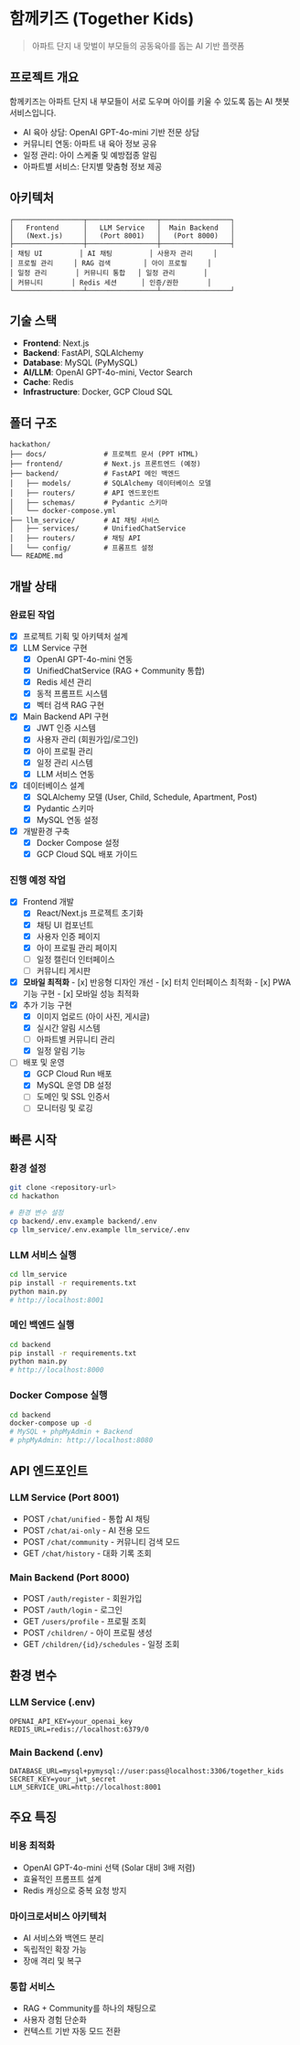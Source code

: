 # 함께키즈 (Together Kids)

> 아파트 단지 내 맞벌이 부모들의 공동육아를 돕는 AI 기반 플랫폼

## 프로젝트 개요

함께키즈는 아파트 단지 내 부모들이 서로 도우며 아이를 키울 수 있도록 돕는 AI 챗봇 서비스입니다.

-   AI 육아 상담: OpenAI GPT-4o-mini 기반 전문 상담
-   커뮤니티 연동: 아파트 내 육아 정보 공유
-   일정 관리: 아이 스케줄 및 예방접종 알림
-   아파트별 서비스: 단지별 맞춤형 정보 제공

## 아키텍처

```
┌─────────────────┬─────────────────┬─────────────────┐
│   Frontend      │   LLM Service   │  Main Backend   │
│   (Next.js)     │   (Port 8001)   │   (Port 8000)   │
├─────────────────┼─────────────────┼─────────────────┤
│ 채팅 UI         │ AI 채팅         │ 사용자 관리     │
│ 프로필 관리     │ RAG 검색        │ 아이 프로필     │
│ 일정 관리       │ 커뮤니티 통합   │ 일정 관리       │
│ 커뮤니티       │ Redis 세션      │ 인증/권한       │
└─────────────────┴─────────────────┴─────────────────┘
```

## 기술 스택

-   **Frontend**: Next.js
-   **Backend**: FastAPI, SQLAlchemy
-   **Database**: MySQL (PyMySQL)
-   **AI/LLM**: OpenAI GPT-4o-mini, Vector Search
-   **Cache**: Redis
-   **Infrastructure**: Docker, GCP Cloud SQL

## 폴더 구조

```
hackathon/
├── docs/              # 프로젝트 문서 (PPT HTML)
├── frontend/          # Next.js 프론트엔드 (예정)
├── backend/           # FastAPI 메인 백엔드
│   ├── models/        # SQLAlchemy 데이터베이스 모델
│   ├── routers/       # API 엔드포인트
│   ├── schemas/       # Pydantic 스키마
│   └── docker-compose.yml
├── llm_service/       # AI 채팅 서비스
│   ├── services/      # UnifiedChatService
│   ├── routers/       # 채팅 API
│   └── config/        # 프롬프트 설정
└── README.md
```

## 개발 상태

### 완료된 작업

-   [x] 프로젝트 기획 및 아키텍처 설계
-   [x] LLM Service 구현
    -   [x] OpenAI GPT-4o-mini 연동
    -   [x] UnifiedChatService (RAG + Community 통합)
    -   [x] Redis 세션 관리
    -   [x] 동적 프롬프트 시스템
    -   [x] 벡터 검색 RAG 구현
-   [x] Main Backend API 구현
    -   [x] JWT 인증 시스템
    -   [x] 사용자 관리 (회원가입/로그인)
    -   [x] 아이 프로필 관리
    -   [x] 일정 관리 시스템
    -   [x] LLM 서비스 연동
-   [x] 데이터베이스 설계
    -   [x] SQLAlchemy 모델 (User, Child, Schedule, Apartment, Post)
    -   [x] Pydantic 스키마
    -   [x] MySQL 연동 설정
-   [x] 개발환경 구축
    -   [x] Docker Compose 설정
    -   [x] GCP Cloud SQL 배포 가이드

### 진행 예정 작업

-   [x] Frontend 개발
    -   [x] React/Next.js 프로젝트 초기화
    -   [x] 채팅 UI 컴포넌트
    -   [x] 사용자 인증 페이지
    -   [x] 아이 프로필 관리 페이지
    -   [ ] 일정 캘린더 인터페이스
    -   [ ] 커뮤니티 게시판
-   [x] **모바일 최적화** - [x] 반응형 디자인 개선 - [x] 터치 인터페이스 최적화 - [x] PWA 기능 구현 - [x] 모바일 성능 최적화
-   [x] 추가 기능 구현
    -   [x] 이미지 업로드 (아이 사진, 게시글)
    -   [x] 실시간 알림 시스템
    -   [ ] 아파트별 커뮤니티 관리
    -   [x] 일정 알림 기능
-   [ ] 배포 및 운영
    -   [x] GCP Cloud Run 배포
    -   [x] MySQL 운영 DB 설정
    -   [ ] 도메인 및 SSL 인증서
    -   [ ] 모니터링 및 로깅

## 빠른 시작

### 환경 설정

```bash
git clone <repository-url>
cd hackathon

# 환경 변수 설정
cp backend/.env.example backend/.env
cp llm_service/.env.example llm_service/.env
```

### LLM 서비스 실행

```bash
cd llm_service
pip install -r requirements.txt
python main.py
# http://localhost:8001
```

### 메인 백엔드 실행

```bash
cd backend
pip install -r requirements.txt
python main.py
# http://localhost:8000
```

### Docker Compose 실행

```bash
cd backend
docker-compose up -d
# MySQL + phpMyAdmin + Backend
# phpMyAdmin: http://localhost:8080
```

## API 엔드포인트

### LLM Service (Port 8001)

-   POST `/chat/unified` - 통합 AI 채팅
-   POST `/chat/ai-only` - AI 전용 모드
-   POST `/chat/community` - 커뮤니티 검색 모드
-   GET `/chat/history` - 대화 기록 조회

### Main Backend (Port 8000)

-   POST `/auth/register` - 회원가입
-   POST `/auth/login` - 로그인
-   GET `/users/profile` - 프로필 조회
-   POST `/children/` - 아이 프로필 생성
-   GET `/children/{id}/schedules` - 일정 조회

## 환경 변수

### LLM Service (.env)

```
OPENAI_API_KEY=your_openai_key
REDIS_URL=redis://localhost:6379/0
```

### Main Backend (.env)

```
DATABASE_URL=mysql+pymysql://user:pass@localhost:3306/together_kids
SECRET_KEY=your_jwt_secret
LLM_SERVICE_URL=http://localhost:8001
```

## 주요 특징

### 비용 최적화

-   OpenAI GPT-4o-mini 선택 (Solar 대비 3배 저렴)
-   효율적인 프롬프트 설계
-   Redis 캐싱으로 중복 요청 방지

### 마이크로서비스 아키텍처

-   AI 서비스와 백엔드 분리
-   독립적인 확장 가능
-   장애 격리 및 복구

### 통합 서비스

-   RAG + Community를 하나의 채팅으로
-   사용자 경험 단순화
-   컨텍스트 기반 자동 모드 전환
